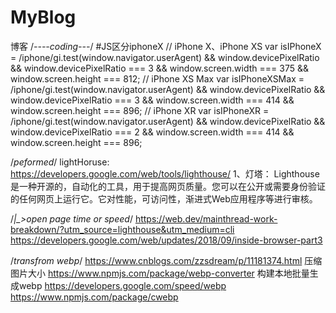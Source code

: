 # MyBlog
博客
/*----coding---*/
#JS区分iphoneX
// iPhone X、iPhone XS
var isIPhoneX = /iphone/gi.test(window.navigator.userAgent) && window.devicePixelRatio && window.devicePixelRatio === 3 && window.screen.width === 375 && window.screen.height === 812;
// iPhone XS Max
var isIPhoneXSMax = /iphone/gi.test(window.navigator.userAgent) && window.devicePixelRatio && window.devicePixelRatio === 3 && window.screen.width === 414 && window.screen.height === 896;
// iPhone XR
var isIPhoneXR = /iphone/gi.test(window.navigator.userAgent) && window.devicePixelRatio && window.devicePixelRatio === 2 && window.screen.width === 414 && window.screen.height === 896;

/*peformed*/
    lightHoruse: https://developers.google.com/web/tools/lighthouse/
     1、灯塔： Lighthouse是一种开源的，自动化的工具，用于提高网页质量。您可以在公开或需要身份验证的任何网页上运行它。它对性能，可访问性，渐进式Web应用程序等进行审核。
     
/*|_>open page time or speed*/
https://web.dev/mainthread-work-breakdown/?utm_source=lighthouse&utm_medium=cli
https://developers.google.com/web/updates/2018/09/inside-browser-part3

/*transfrom webp*/
https://www.cnblogs.com/zzsdream/p/11181374.html  压缩图片大小
https://www.npmjs.com/package/webp-converter      构建本地批量生成webp
https://developers.google.com/speed/webp 
https://www.npmjs.com/package/cwebp





